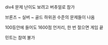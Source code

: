 div4 문제 난이도 보려고 버츄얼로 참가

브론즈 ~ 실버 ~ 골드 하위권 수준의 문제들이 나옴

100등안에 들어도 1600점 언저리, 한 번 절으면 게임 끝

민트는 참여 불가